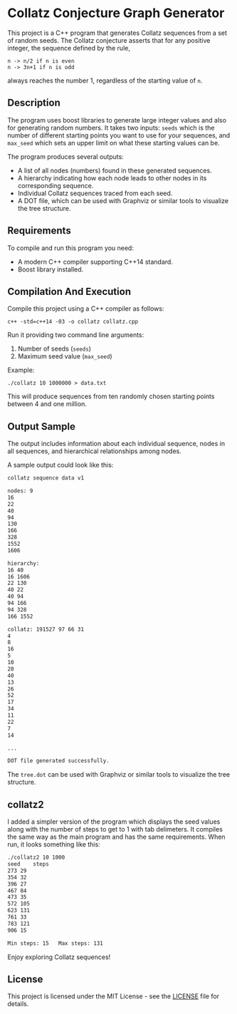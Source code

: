 # Collatz Conjecture Graph Generator

This project is a C++ program that generates Collatz sequences from a set of random seeds. The Collatz conjecture asserts that for any positive integer, the sequence defined by the rule,

    n -> n/2 if n is even
    n -> 3n+1 if n is odd

always reaches the number 1, regardless of the starting value of `n`.

## Description

The program uses boost libraries to generate large integer values and also for generating random numbers. It takes two inputs: `seeds` which is the number of different starting points you want to use for your sequences, and `max_seed` which sets an upper limit on what these starting values can be.

The program produces several outputs:

- A list of all nodes (numbers) found in these generated sequences.
- A hierarchy indicating how each node leads to other nodes in its corresponding sequence.
- Individual Collatz sequences traced from each seed.
- A DOT file, which can be used with Graphviz or similar tools to visualize the tree structure.

## Requirements

To compile and run this program you need:

- A modern C++ compiler supporting C++14 standard.
- Boost library installed.

## Compilation And Execution

Compile this project using a C++ compiler as follows:

```
c++ -std=c++14 -03 -o collatz collatz.cpp
```

Run it providing two command line arguments:
1. Number of seeds (`seeds`)
2. Maximum seed value (`max_seed`)

Example:
```
./collatz 10 1000000 > data.txt
```

This will produce sequences from ten randomly chosen starting points between 4 and one million.

## Output Sample

The output includes information about each individual sequence, nodes in all sequences, and hierarchical relationships among nodes.

A sample output could look like this:

```bash
collatz sequence data v1

nodes: 9
16
22
40
94
130
166
328
1552
1606

hierarchy:
16 40
16 1606
22 130
40 22
40 94
94 166
94 328
166 1552

collatz: 191527 97 66 31
4
8
16
5
10
20
40
13
26
52
17
34
11
22
7
14

...

DOT file generated successfully.
```

The `tree.dot` can be used with Graphviz or similar tools to visualize the tree structure.

## collatz2

I added a simpler version of the program which displays the seed values along with the number
of steps to get to 1 with tab delimeters. It compiles the same way as the main program and has the
same requirements. When run, it looks something like this:

```bash
./collatz2 10 1000
seed	steps
273	29
354	32
396	27
467	84
473	35
572	105
623	131
761	33
783	121
906	15

Min steps: 15	Max steps: 131
```

Enjoy exploring Collatz sequences!

## License

This project is licensed under the MIT License - see the [LICENSE](https://github.com/Fudmottin/Collatz/blob/main/LICENSE) file for details.


